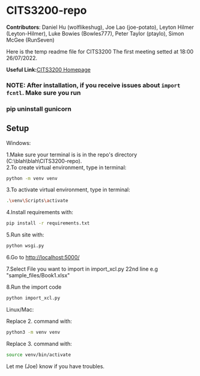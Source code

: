 # CITS3200-repo

**Contributors**: Daniel Hu (wolflikeshug), Joe Lao (joe-potato), Leyton Hilmer (Leyton-Hilmer), Luke Bowies (Bowles777), Peter Taylor (ptaylo), Simon McGee (RunSeven)

Here is the temp readme file for CITS3200
The first meeting setted at 18:00 26/07/2022.

**Useful Link:**[CITS3200 Homepage](https://teaching.csse.uwa.edu.au/units/CITS3200/index.html)

### NOTE: After installation, if you receive issues about `import fcntl`. Make sure you run 
###    
### pip uninstall gunicorn

## Setup  
Windows:  
  
1.Make sure your terminal is is in the repo's directory (C:\blah\blah\CITS3200-repo).  
2.To create virtual environment, type in terminal:
```bash
python -m venv venv
```
3.To activate virtual environment, type in terminal:
```bash
.\venv\Scripts\activate
```
4.Install requirements with:
```bash
pip install -r requirements.txt
```
5.Run site with:
```bash
python wsgi.py
```
6.Go to [http://localhost:5000/](http://localhost:5000/)

7.Select File you want to import in import_xcl.py 22nd line
   e.g "sample_files/Book1.xlsx"

8.Run the import code
```bash
python import_xcl.py
```

Linux/Mac: 
   
Replace 2. command with:
```bash
python3 -m venv venv
```
Replace 3. command with:
```bash
source venv/bin/activate
``` 
  
Let me (Joe) know if you have troubles.  


  
